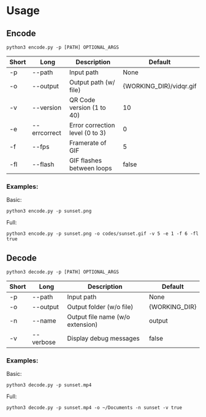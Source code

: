 # Usage

## Encode

    python3 encode.py -p [PATH] OPTIONAL_ARGS

Short | Long | Description | Default
----- | ---- | ----------- | --------
-p | --path | Input path | None
-o | --output | Output path (w/ file) | {WORKING_DIR}/vidqr.gif
-v | --version | QR Code version (1 to 40) | 10
-e | --errcorrect | Error correction level (0 to 3) | 0
-f | --fps | Framerate of GIF | 5
-fl | --flash | GIF flashes between loops | false

### Examples:

Basic:

    python3 encode.py -p sunset.png

Full:

    python3 encode.py -p sunset.png -o codes/sunset.gif -v 5 -e 1 -f 6 -fl true

## Decode

    python3 decode.py -p [PATH] OPTIONAL_ARGS

Short | Long | Description | Default
----- | ---- | ----------- | --------
-p | --path | Input path | None
-o | --output | Output folder (w/o file) | {WORKING_DIR}
-n | --name | Output file name (w/o extension) | output
-v | --verbose | Display debug messages | false

### Examples:

Basic:

    python3 decode.py -p sunset.mp4

Full:

    python3 decode.py -p sunset.mp4 -o ~/Documents -n sunset -v true
